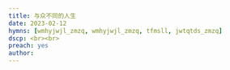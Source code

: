 ```yaml
---
title: 与众不同的人生
date: 2023-02-12
hymns: [wmhyjwjl_zmzq, wmhyjwjl_zmzq, tfmsll, jwtqtds_zmzq]
dscp: <br><br>
preach: yes
author: 
---
```


